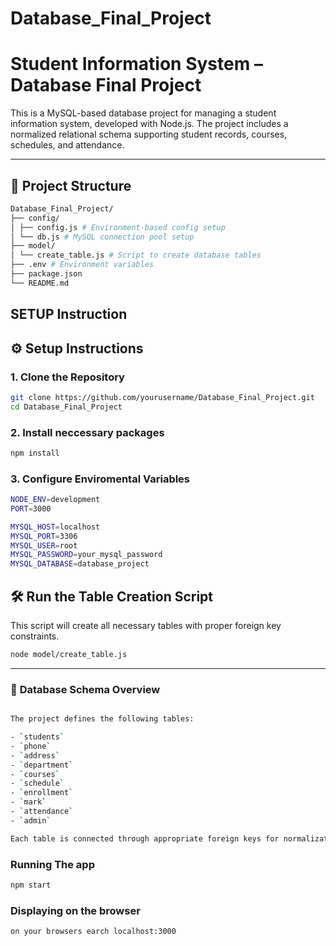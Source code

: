 # Database_Final_Project

# Student Information System – Database Final Project

This is a MySQL-based database project for managing a student information system, developed with Node.js. The project includes a normalized relational schema supporting student records, courses, schedules, and attendance.

---

## 📁 Project Structure
  ```bash 
Database_Final_Project/  
├── config/  
│ ├── config.js # Environment-based config setup  
│ └── db.js # MySQL connection pool setup  
├── model/  
│ └── create_table.js # Script to create database tables  
├── .env # Environment variables  
├── package.json  
└── README.md  
```
## SETUP Instruction
## ⚙️ Setup Instructions

### 1. Clone the Repository

```bash
git clone https://github.com/yourusername/Database_Final_Project.git
cd Database_Final_Project
```
### 2. Install neccessary packages
```bash
npm install
```
### 3. Configure Enviromental Variables
```bash
NODE_ENV=development
PORT=3000

MYSQL_HOST=localhost
MYSQL_PORT=3306
MYSQL_USER=root
MYSQL_PASSWORD=your_mysql_password
MYSQL_DATABASE=database_project
```

## 🛠 Run the Table Creation Script

This script will create all necessary tables with proper foreign key constraints.

```bash
node model/create_table.js

```
---


### 🧱 **Database Schema Overview**
```bash

The project defines the following tables:

- `students`
- `phone`
- `address`
- `department`
- `courses`
- `schedule`
- `enrollment`
- `mark`
- `attendance`
- `admin`

Each table is connected through appropriate foreign keys for normalization and referential integrity.
```

### Running The app
```bash
npm start
```
### Displaying on the browser
```bash
on your browsers earch localhost:3000
```





